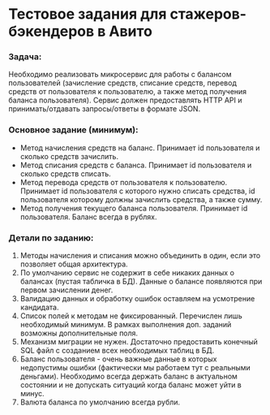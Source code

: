 # Тестовое задания для стажеров-бэкендеров в Авито

### Задача:
Необходимо реализовать микросервис для работы с балансом пользователей (зачисление средств, списание средств, перевод средств от пользователя к пользователю, а также метод получения баланса пользователя). Сервис должен предоставлять HTTP API и принимать/отдавать запросы/ответы в формате JSON.

### Основное задание (минимум):

- Метод начисления средств на баланс. Принимает id пользователя и сколько средств зачислить.
- Метод списания средств с баланса. Принимает id пользователя и сколько средств списать.
- Метод перевода средств от пользователя к пользователю. Принимает id пользователя с которого нужно списать средства, id пользователя которому должны зачислить средства, а также сумму.
- Метод получения текущего баланса пользователя. Принимает id пользователя. Баланс всегда в рублях.

### Детали по заданию:

1) Методы начисления и списания можно объединить в один, если это позволяет общая архитектура.
2) По умолчанию сервис не содержит в себе никаких данных о балансах (пустая табличка в БД). Данные о балансе появляются при первом зачислении денег.
3) Валидацию данных и обработку ошибок оставляем на усмотрение кандидата.
4) Список полей к методам не фиксированный. Перечислен лишь необходимый минимум. В рамках выполнения доп. заданий возможны дополнительные поля.
5) Механизм миграции не нужен. Достаточно предоставить конечный SQL файл с созданием всех необходимых таблиц в БД.
6) Баланс пользователя - очень важные данные в которых недопустимы ошибки (фактически мы работаем тут с реальными деньгами). Необходимо всегда держать баланс в актуальном состоянии и не допускать ситуаций когда баланс может уйти в минус.
7) Валюта баланса по умолчанию всегда рубли.
